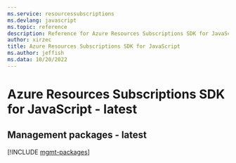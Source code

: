 ```yaml
---
ms.service: resourcessubscriptions
ms.devlang: javascript
ms.topic: reference
description: Reference for Azure Resources Subscriptions SDK for JavaScript
author: xirzec
title: Azure Resources Subscriptions SDK for JavaScript
ms.author: jeffish
ms.data: 10/20/2022
---
```

# Azure Resources Subscriptions SDK for JavaScript - latest

## Management packages - latest
[!INCLUDE [mgmt-packages](resources-subscriptions-mgmt-index.md)]